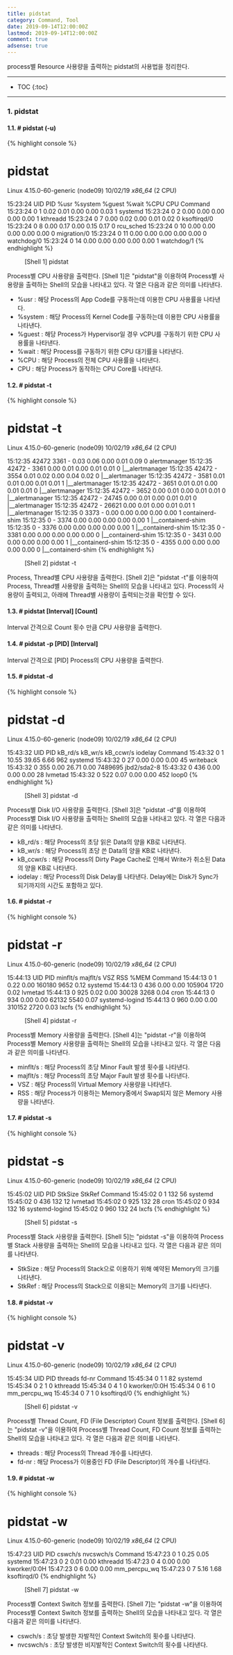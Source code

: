 ```yaml
---
title: pidstat
category: Command, Tool
date: 2019-09-14T12:00:00Z
lastmod: 2019-09-14T12:00:00Z
comment: true
adsense: true
---
```


process별 Resource 사용량을 출력하는 pidstat의 사용법을 정리한다.

***

* TOC
{:toc}

***

### 1. pidstat

#### 1.1. # pidstat (-u)

{% highlight console %}
# pidstat
Linux 4.15.0-60-generic (node09)        10/02/19        _x86_64_        (2 CPU)

15:23:24      UID       PID    %usr %system  %guest   %wait    %CPU   CPU  Command
15:23:24        0         1    0.02    0.01    0.00    0.00    0.03     1  systemd
15:23:24        0         2    0.00    0.00    0.00    0.00    0.00     1  kthreadd
15:23:24        0         7    0.00    0.02    0.00    0.01    0.02     0  ksoftirqd/0
15:23:24        0         8    0.00    0.17    0.00    0.15    0.17     0  rcu_sched
15:23:24        0        10    0.00    0.00    0.00    0.00    0.00     0  migration/0
15:23:24        0        11    0.00    0.00    0.00    0.00    0.00     0  watchdog/0
15:23:24        0        14    0.00    0.00    0.00    0.00    0.00     1  watchdog/1
{% endhighlight %}
<figure>
<figcaption class="caption">[Shell 1] pidstat</figcaption>
</figure>

Process별 CPU 사용량을 출력한다. [Shell 1]은 "pidstat"을 이용하여 Process별 사용량을 출력하는 Shell의 모습을 나타내고 있다. 각 열은 다음과 같은 의미를 나타낸다.

* %usr : 해당 Process의 App Code를 구동하는데 이용한 CPU 사용률을 나타낸다.
* %system : 해당 Process의 Kernel Code를 구동하는데 이용한 CPU 사용률을 나타낸다.
* %guest : 해당 Process가 Hypervisor일 경우 vCPU를 구동하기 위한 CPU 사용률을 나타낸다.
* %wait : 해당 Process를 구동하기 위한 CPU 대기률을 나타낸다.
* %CPU : 해당 Process의 전체 CPU 사용률을 나타낸다.
* CPU : 해당 Process가 동작하는 CPU Core를 나타낸다.

#### 1.2. # pidstat -t

{% highlight console %}
# pidstat -t
Linux 4.15.0-60-generic (node09)        10/02/19        _x86_64_        (2 CPU)

15:12:35    42472      3361         -    0.03    0.06    0.00    0.01    0.09     0  alertmanager
15:12:35    42472         -      3361    0.00    0.01    0.00    0.01    0.01     0  |__alertmanager
15:12:35    42472         -      3554    0.01    0.02    0.00    0.04    0.02     0  |__alertmanager
15:12:35    42472         -      3581    0.01    0.01    0.00    0.01    0.01     1  |__alertmanager
15:12:35    42472         -      3651    0.01    0.01    0.00    0.01    0.01     0  |__alertmanager
15:12:35    42472         -      3652    0.00    0.01    0.00    0.01    0.01     0  |__alertmanager
15:12:35    42472         -     24745    0.00    0.01    0.00    0.01    0.01     0  |__alertmanager
15:12:35    42472         -     26621    0.00    0.01    0.00    0.01    0.01     1  |__alertmanager 
15:12:35        0      3373         -    0.00    0.00    0.00    0.00    0.00     1  containerd-shim
15:12:35        0         -      3374    0.00    0.00    0.00    0.00    0.00     1  |__containerd-shim
15:12:35        0         -      3376    0.00    0.00    0.00    0.00    0.00     1  |__containerd-shim
15:12:35        0         -      3381    0.00    0.00    0.00    0.00    0.00     0  |__containerd-shim
15:12:35        0         -      3431    0.00    0.00    0.00    0.00    0.00     1  |__containerd-shim
15:12:35        0         -      4355    0.00    0.00    0.00    0.00    0.00     0  |__containerd-shim 
{% endhighlight %}
<figure>
<figcaption class="caption">[Shell 2] pidstat -t</figcaption>
</figure>

Process, Thread별 CPU 사용량을 출력한다. [Shell 2]은 "pidstat -t"를 이용하여 Process, Thread별 사용량을 출력하는 Shell의 모습을 나타내고 있다. Process의 사용량이 출력되고, 아래에 Thread별 사용량이 출력되는것을 확인할 수 있다.

#### 1.3. # pidstat [Interval] [Count]

Interval 간격으로 Count 횟수 만큼 CPU 사용량을 출력한다.

#### 1.4. # pidstat -p [PID] [Interval]

Interval 간격으로 [PID] Process의 CPU 사용량을 출력한다.

#### 1.5. # pidstat -d

{% highlight console %}
# pidstat -d
Linux 4.15.0-60-generic (node09)        10/02/19        _x86_64_        (2 CPU)

15:43:32      UID       PID   kB_rd/s   kB_wr/s kB_ccwr/s iodelay  Command
15:43:32        0         1     10.55     39.65      6.66     962  systemd
15:43:32        0        27      0.00      0.00      0.00      45  writeback
15:43:32        0       355      0.00     26.71      0.00 7489695  jbd2/sda2-8
15:43:32        0       436      0.00      0.00      0.00      28  lvmetad
15:43:32        0       522      0.07      0.00      0.00     452  loop0
{% endhighlight %}
<figure>
<figcaption class="caption">[Shell 3] pidstat -d</figcaption>
</figure>

Process별 Disk I/O 사용량을 출력한다. [Shell 3]은 "pidstat -d"를 이용하여 Process별 Disk I/O 사용량을 출력하는 Shell의 모습을 나타내고 있다. 각 열은 다음과 같은 의미를 나타낸다.

* kB_rd/s : 해당 Process의 초당 읽은 Data의 양을 KB로 나타낸다.
* kB_wr/s : 해당 Process의 초당 쓴 Data의 양을 KB로 나타낸다.
* kB_ccwr/s : 해당 Process의 Dirty Page Cache로 인해서 Write가 취소된 Data의 양을 KB로 나타낸다.
* iodelay : 해당 Process의 Disk Delay를 나타낸다. Delay에는 Disk가 Sync가 되기까지의 시간도 포함하고 있다.

#### 1.6. # pidstat -r

{% highlight console %}
# pidstat -r
Linux 4.15.0-60-generic (node09)        10/02/19        _x86_64_        (2 CPU)

15:44:13      UID       PID  minflt/s  majflt/s     VSZ     RSS   %MEM  Command
15:44:13        0         1      0.22      0.00  160180    9652   0.12  systemd
15:44:13        0       436      0.00      0.00  105904    1720   0.02  lvmetad
15:44:13        0       925      0.02      0.00   30028    3268   0.04  cron
15:44:13        0       934      0.00      0.00   62132    5540   0.07  systemd-logind
15:44:13        0       960      0.00      0.00  310152    2720   0.03  lxcfs 
{% endhighlight %}
<figure>
<figcaption class="caption">[Shell 4] pidstat -r</figcaption>
</figure>

Process별 Memory 사용량을 출력한다. [Shell 4]는 "pidstat -r"을 이용하여 Process별 Memory 사용량을 출력하는 Shell의 모습을 나타내고 있다. 각 열은 다음과 같은 의미를 나타낸다.

* minflt/s : 해당 Process의 초당 Minor Fault 발생 횟수를 나타낸다.
* majflt/s : 해당 Process의 초당 Major Fault 발생 횟수를 나타낸다.
* VSZ : 해당 Process의 Virtual Memory 사용량을 나타낸다.
* RSS : 해당 Process가 이용하는 Memory중에서 Swap되지 않은 Memory 사용량을 나타낸다.

#### 1.7. # pidstat -s

{% highlight console %}
# pidstat -s
Linux 4.15.0-60-generic (node09)        10/02/19        _x86_64_        (2 CPU)

15:45:02      UID       PID StkSize  StkRef  Command
15:45:02        0         1     132      56  systemd
15:45:02        0       436     132      12  lvmetad
15:45:02        0       925     132      28  cron
15:45:02        0       934     132      16  systemd-logind
15:45:02        0       960     132      24  lxcfs 
{% endhighlight %}
<figure>
<figcaption class="caption">[Shell 5] pidstat -s</figcaption>
</figure>

Process별 Stack 사용량을 출력한다. [Shell 5]는 "pidstat -s"을 이용하여 Process별 Stack 사용량을 출력하는 Shell의 모습을 나타내고 있다. 각 열은 다음과 같은 의미를 나타낸다.

* StkSize : 해당 Process의 Stack으로 이용하기 위해 예약된 Memory의 크기를 나타낸다.
* StkRef : 해당 Process의 Stack으로 이용되는 Memory의 크기를 나타낸다.

#### 1.8. # pidstat -v

{% highlight console %}
# pidstat -v
Linux 4.15.0-60-generic (node09)        10/02/19        _x86_64_        (2 CPU)

15:45:34      UID       PID threads   fd-nr  Command
15:45:34        0         1       1      82  systemd
15:45:34        0         2       1       0  kthreadd
15:45:34        0         4       1       0  kworker/0:0H
15:45:34        0         6       1       0  mm_percpu_wq
15:45:34        0         7       1       0  ksoftirqd/0 
{% endhighlight %}
<figure>
<figcaption class="caption">[Shell 6] pidstat -v</figcaption>
</figure>

Process별 Thread Count, FD (File Descriptor) Count 정보를 출력한다. [Shell 6]는 "pidstat -v"을 이용하여 Process별 Thread Count, FD Count 정보를 출력하는 Shell의 모습을 나타내고 있다. 각 열은 다음과 같은 의미를 나타낸다.

* threads : 해당 Process의 Thread 개수를 나타낸다.
* fd-nr : 해당 Process가 이용중인 FD (File Descriptor)의 개수를 나타낸다.

#### 1.9. # pidstat -w

{% highlight console %}
# pidstat -w
Linux 4.15.0-60-generic (node09)        10/02/19        _x86_64_        (2 CPU)

15:47:23      UID       PID   cswch/s nvcswch/s  Command
15:47:23        0         1      0.25      0.05  systemd
15:47:23        0         2      0.01      0.00  kthreadd
15:47:23        0         4      0.00      0.00  kworker/0:0H
15:47:23        0         6      0.00      0.00  mm_percpu_wq
15:47:23        0         7      5.16      1.68  ksoftirqd/0 
{% endhighlight %}
<figure>
<figcaption class="caption">[Shell 7] pidstat -w</figcaption>
</figure>

Process별 Context Switch 정보를 출력한다. [Shell 7]는 "pidstat -w"을 이용하여 Process별 Context Switch 정보를 출력하는 Shell의 모습을 나타내고 있다. 각 열은 다음과 같은 의미를 나타낸다.

* cswch/s : 초당 발생한 자발적인 Context Switch의 횟수를 나타낸다.
* nvcswch/s : 초당 발생한 비지발적인 Context Switch의 횟수를 나타낸다.
